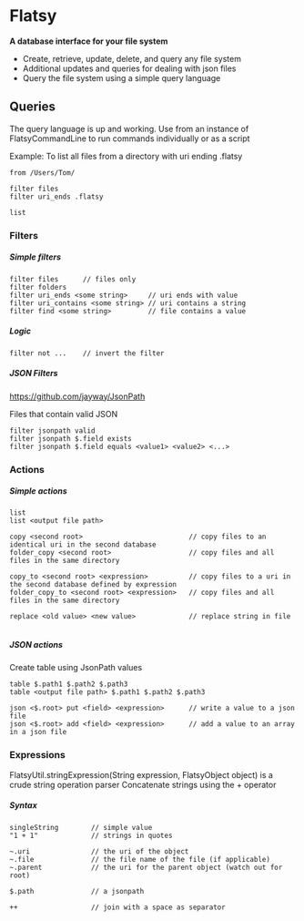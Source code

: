 # Flatsy

**A database interface for your file system**

 - Create, retrieve, update, delete, and query any file system
 - Additional updates and queries for dealing with json files
 - Query the file system using a simple query language

## Queries

The query language is up and working. Use from an instance of FlatsyCommandLine to run commands individually or as a script  
  
Example: To list all files from a directory with uri ending .flatsy
```
from /Users/Tom/

filter files
filter uri_ends .flatsy

list
```

### Filters

##### Simple filters
```
filter files      // files only
filter folders
filter uri_ends <some string>     // uri ends with value
filter uri_contains <some string> // uri contains a string
filter find <some string>         // file contains a value
```

##### Logic
```
filter not ...    // invert the filter
```

##### JSON Filters
https://github.com/jayway/JsonPath

Files that contain valid JSON
```
filter jsonpath valid
filter jsonpath $.field exists
filter jsonpath $.field equals <value1> <value2> <...>
```

### Actions

##### Simple actions
```
list
list <output file path>

copy <second root>                          // copy files to an identical uri in the second database
folder_copy <second root>                   // copy files and all files in the same directory

copy_to <second root> <expression>          // copy files to a uri in the second database defined by expression
folder_copy_to <second root> <expression>   // copy files and all files in the same directory

replace <old value> <new value>             // replace string in file


```

##### JSON actions
Create table using JsonPath values
```
table $.path1 $.path2 $.path3
table <output file path> $.path1 $.path2 $.path3

json <$.root> put <field> <expression>      // write a value to a json file
json <$.root> add <field> <expression>      // add a value to an array in a json file

```

### Expressions
FlatsyUtil.stringExpression(String expression, FlatsyObject object) is a crude string operation parser
Concatenate strings using the + operator

##### Syntax
```
singleString        // simple value
"1 + 1"             // strings in quotes

~.uri               // the uri of the object
~.file              // the file name of the file (if applicable)
~.parent            // the uri for the parent object (watch out for root)

$.path              // a jsonpath

++                  // join with a space as separator
```
